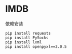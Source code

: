 # IMDB

依赖安装
```
pip install requests
pip install PySocks
pip install lxml
pip install openpyxl==3.0.5
```
